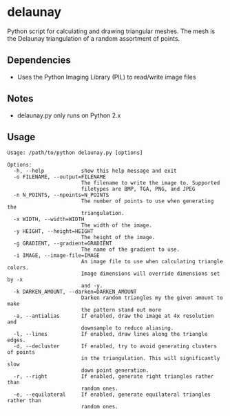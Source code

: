 # delaunay
Python script for calculating and drawing triangular meshes. The mesh is the Delaunay triangulation of a random assortment of points.

Dependencies
------------
* Uses the Python Imaging Library (PIL) to read/write image files

Notes
------------
* delaunay.py only runs on Python 2.x

Usage
-----
```
Usage: /path/to/python delaunay.py [options]

Options:
  -h, --help            show this help message and exit
  -o FILENAME, --output=FILENAME
                        The filename to write the image to. Supported
                        filetypes are BMP, TGA, PNG, and JPEG
  -n N_POINTS, --npoints=N_POINTS
                        The number of points to use when generating the
                        triangulation.
  -x WIDTH, --width=WIDTH
                        The width of the image.
  -y HEIGHT, --height=HEIGHT
                        The height of the image.
  -g GRADIENT, --gradient=GRADIENT
                        The name of the gradient to use.
  -i IMAGE, --image-file=IMAGE
                        An image file to use when calculating triangle colors.
                        Image dimensions will override dimensions set by -x
                        and -y.
  -k DARKEN_AMOUNT, --darken=DARKEN_AMOUNT
                        Darken random triangles my the given amount to make
                        the pattern stand out more
  -a, --antialias       If enabled, draw the image at 4x resolution and
                        downsample to reduce aliasing.
  -l, --lines           If enabled, draw lines along the triangle edges.
  -d, --decluster       If enabled, try to avoid generating clusters of points
                        in the triangulation. This will significantly slow
                        down point generation.
  -r, --right           If enabled, generate right triangles rather than
                        random ones.
  -e, --equilateral     If enabled, generate equilateral triangles rather than
                        random ones.
```
